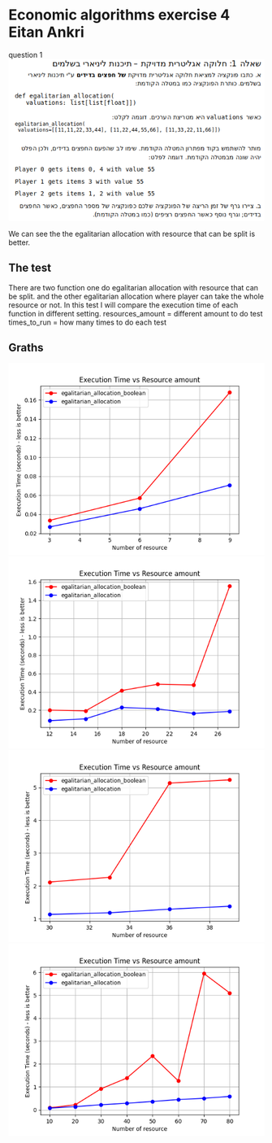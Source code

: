 # Economic algorithms exercise 4 Eitan Ankri
question 1
![q1](https://github.com/eytan1998/EA4/blob/main/Q1.png)

We can see the the egalitarian allocation with resource that can be split is better.
## The test
There are two function one do egalitarian allocation with resource that can be split.
and the other egalitarian allocation where player can take the whole resource or not.
In this test I will compare the execution time of each function in different setting.
resources_amount = different amount to do test
times_to_run = how many times to do each test


## Graths

![image3-9.png](image3-9.png)
![image12-30.png](image12-30.png)
![image30-39.png](image30-39.png)
![image10-80.png](image10-80.png)
